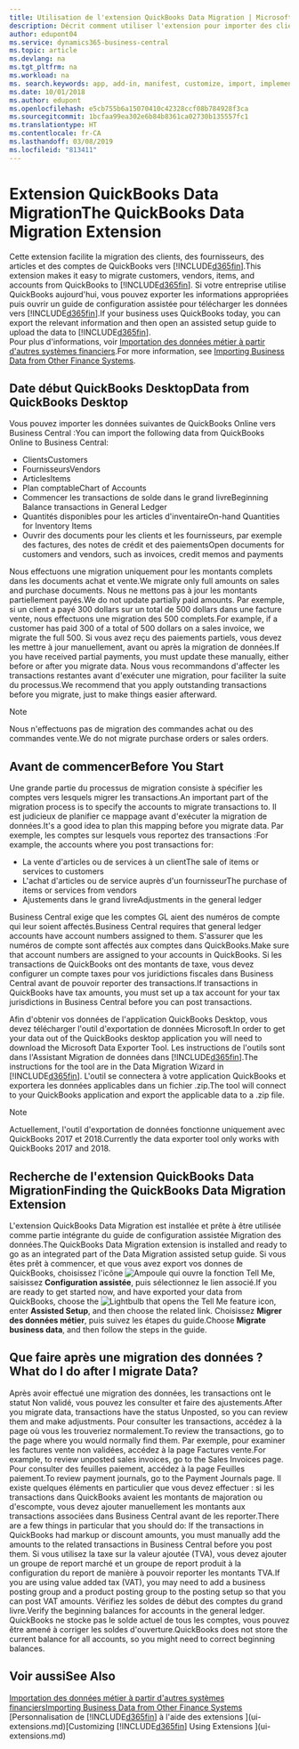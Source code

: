```yaml
---
title: Utilisation de l'extension QuickBooks Data Migration | Microsoft Docs
description: Décrit comment utiliser l'extension pour importer des clients, des fournisseurs, des articles, et des comptes de QuickBooks Desktop dans Business Central.
author: edupont04
ms.service: dynamics365-business-central
ms.topic: article
ms.devlang: na
ms.tgt_pltfrm: na
ms.workload: na
ms. search.keywords: app, add-in, manifest, customize, import, implement
ms.date: 10/01/2018
ms.author: edupont
ms.openlocfilehash: e5cb755b6a15070410c42328ccf08b784928f3ca
ms.sourcegitcommit: 1bcfaa99ea302e6b84b8361ca02730b135557fc1
ms.translationtype: HT
ms.contentlocale: fr-CA
ms.lasthandoff: 03/08/2019
ms.locfileid: "813411"
---
```

# <a name="the-quickbooks-data-migration-extension"></a><span data-ttu-id="b4fd0-103">Extension QuickBooks Data Migration</span><span class="sxs-lookup"><span data-stu-id="b4fd0-103">The QuickBooks Data Migration Extension</span></span>
<span data-ttu-id="b4fd0-104">Cette extension facilite la migration des clients, des fournisseurs, des articles et des comptes de QuickBooks vers [!INCLUDE[d365fin](includes/d365fin_md.md)].</span><span class="sxs-lookup"><span data-stu-id="b4fd0-104">This extension makes it easy to migrate customers, vendors, items, and accounts from QuickBooks to [!INCLUDE[d365fin](includes/d365fin_md.md)].</span></span> <span data-ttu-id="b4fd0-105">Si votre entreprise utilise QuickBooks aujourd'hui, vous pouvez exporter les informations appropriées puis ouvrir un guide de configuration assistée pour télécharger les données vers [!INCLUDE[d365fin](includes/d365fin_md.md)].</span><span class="sxs-lookup"><span data-stu-id="b4fd0-105">If your business uses QuickBooks today, you can export the relevant information and then open an assisted setup guide to upload the data to [!INCLUDE[d365fin](includes/d365fin_md.md)].</span></span>  
<span data-ttu-id="b4fd0-106">Pour plus d'informations, voir [Importation des données métier à partir d'autres systèmes financiers](across-import-data-configuration-packages.md).</span><span class="sxs-lookup"><span data-stu-id="b4fd0-106">For more information, see [Importing Business Data from Other Finance Systems](across-import-data-configuration-packages.md).</span></span>

## <a name="data-from-quickbooks-desktop"></a><span data-ttu-id="b4fd0-107">Date début QuickBooks Desktop</span><span class="sxs-lookup"><span data-stu-id="b4fd0-107">Data from QuickBooks Desktop</span></span>
 
<span data-ttu-id="b4fd0-108">Vous pouvez importer les données suivantes de QuickBooks Online vers Business Central :</span><span class="sxs-lookup"><span data-stu-id="b4fd0-108">You can import the following data from QuickBooks Online to Business Central:</span></span>

- <span data-ttu-id="b4fd0-109">Clients</span><span class="sxs-lookup"><span data-stu-id="b4fd0-109">Customers</span></span>  
- <span data-ttu-id="b4fd0-110">Fournisseurs</span><span class="sxs-lookup"><span data-stu-id="b4fd0-110">Vendors</span></span>  
- <span data-ttu-id="b4fd0-111">Articles</span><span class="sxs-lookup"><span data-stu-id="b4fd0-111">Items</span></span>  
- <span data-ttu-id="b4fd0-112">Plan comptable</span><span class="sxs-lookup"><span data-stu-id="b4fd0-112">Chart of Accounts</span></span>  
- <span data-ttu-id="b4fd0-113">Commencer les transactions de solde dans le grand livre</span><span class="sxs-lookup"><span data-stu-id="b4fd0-113">Beginning Balance transactions in General Ledger</span></span>  
- <span data-ttu-id="b4fd0-114">Quantités disponibles pour les articles d'inventaire</span><span class="sxs-lookup"><span data-stu-id="b4fd0-114">On-hand Quantities for Inventory Items</span></span>  
- <span data-ttu-id="b4fd0-115">Ouvrir des documents pour les clients et les fournisseurs, par exemple des factures, des notes de crédit et des paiements</span><span class="sxs-lookup"><span data-stu-id="b4fd0-115">Open documents for customers and vendors, such as invoices, credit memos and payments</span></span>  

<span data-ttu-id="b4fd0-116">Nous effectuons une migration uniquement pour les montants complets dans les documents achat et vente.</span><span class="sxs-lookup"><span data-stu-id="b4fd0-116">We migrate only full amounts on sales and purchase documents.</span></span> <span data-ttu-id="b4fd0-117">Nous ne mettons pas à jour les montants partiellement payés.</span><span class="sxs-lookup"><span data-stu-id="b4fd0-117">We do not update partially paid amounts.</span></span> <span data-ttu-id="b4fd0-118">Par exemple, si un client a payé 300 dollars sur un total de 500 dollars dans une facture vente, nous effectuons une migration des 500 complets.</span><span class="sxs-lookup"><span data-stu-id="b4fd0-118">For example, if a customer has paid 300 of a total of 500 dollars on a sales invoice, we migrate the full 500.</span></span> <span data-ttu-id="b4fd0-119">Si vous avez reçu des paiements partiels, vous devez les mettre à jour manuellement, avant ou après la migration de données.</span><span class="sxs-lookup"><span data-stu-id="b4fd0-119">If you have received partial payments, you must update these manually, either before or after you migrate data.</span></span> <span data-ttu-id="b4fd0-120">Nous vous recommandons d'affecter les transactions restantes avant d'exécuter une migration, pour faciliter la suite du processus.</span><span class="sxs-lookup"><span data-stu-id="b4fd0-120">We recommend that you apply outstanding transactions before you migrate, just to make things easier afterward.</span></span>

> [!NOTE]
> <span data-ttu-id="b4fd0-121">Nous n'effectuons pas de migration des commandes achat ou des commandes vente.</span><span class="sxs-lookup"><span data-stu-id="b4fd0-121">We do not migrate purchase orders or sales orders.</span></span>

## <a name="before-you-start"></a><span data-ttu-id="b4fd0-122">Avant de commencer</span><span class="sxs-lookup"><span data-stu-id="b4fd0-122">Before You Start</span></span>
<span data-ttu-id="b4fd0-123">Une grande partie du processus de migration consiste à spécifier les comptes vers lesquels migrer les transactions.</span><span class="sxs-lookup"><span data-stu-id="b4fd0-123">An important part of the migration process is to specify the accounts to migrate transactions to.</span></span> <span data-ttu-id="b4fd0-124">Il est judicieux de planifier ce mappage avant d'exécuter la migration de données.</span><span class="sxs-lookup"><span data-stu-id="b4fd0-124">It's a good idea to plan this mapping before you migrate data.</span></span> <span data-ttu-id="b4fd0-125">Par exemple, les comptes sur lesquels vous reportez des transactions :</span><span class="sxs-lookup"><span data-stu-id="b4fd0-125">For example, the accounts where you post transactions for:</span></span>

- <span data-ttu-id="b4fd0-126">La vente d'articles ou de services à un client</span><span class="sxs-lookup"><span data-stu-id="b4fd0-126">The sale of items or services to customers</span></span>  
- <span data-ttu-id="b4fd0-127">L'achat d'articles ou de service auprès d'un fournisseur</span><span class="sxs-lookup"><span data-stu-id="b4fd0-127">The purchase of items or services from vendors</span></span>  
- <span data-ttu-id="b4fd0-128">Ajustements dans le grand livre</span><span class="sxs-lookup"><span data-stu-id="b4fd0-128">Adjustments in the general ledger</span></span>  

<span data-ttu-id="b4fd0-129">Business Central exige que les comptes GL aient des numéros de compte qui leur soient affectés.</span><span class="sxs-lookup"><span data-stu-id="b4fd0-129">Business Central requires that general ledger accounts have account numbers assigned to them.</span></span> <span data-ttu-id="b4fd0-130">S'assurer que les numéros de compte sont affectés aux comptes dans QuickBooks.</span><span class="sxs-lookup"><span data-stu-id="b4fd0-130">Make sure that account numbers are assigned to your accounts in QuickBooks.</span></span>
<span data-ttu-id="b4fd0-131">Si les transactions de QuickBooks ont des montants de taxe, vous devez configurer un compte taxes pour vos juridictions fiscales dans Business Central avant de pouvoir reporter des transactions.</span><span class="sxs-lookup"><span data-stu-id="b4fd0-131">If transactions in QuickBooks have tax amounts, you must set up a tax account for your tax jurisdictions in Business Central before you can post transactions.</span></span>

<span data-ttu-id="b4fd0-132">Afin d'obtenir vos données de l'application QuickBooks Desktop, vous devez télécharger l'outil d'exportation de données Microsoft.</span><span class="sxs-lookup"><span data-stu-id="b4fd0-132">In order to get your data out of the QuickBooks desktop application you will need to download the Microsoft Data Exporter Tool.</span></span>  <span data-ttu-id="b4fd0-133">Les instructions de l'outils sont dans l'Assistant Migration de données dans [!INCLUDE[d365fin](includes/d365fin_md.md)].</span><span class="sxs-lookup"><span data-stu-id="b4fd0-133">The instructions for the tool are in the Data Migration Wizard in [!INCLUDE[d365fin](includes/d365fin_md.md)].</span></span> <span data-ttu-id="b4fd0-134">L'outil se connectera à votre application QuickBooks et exportera les données applicables dans un fichier .zip.</span><span class="sxs-lookup"><span data-stu-id="b4fd0-134">The tool will connect to your QuickBooks application and export the applicable data to a .zip file.</span></span>  

> [!NOTE]
> <span data-ttu-id="b4fd0-135">Actuellement, l'outil d'exportation de données fonctionne uniquement avec QuickBooks 2017 et 2018.</span><span class="sxs-lookup"><span data-stu-id="b4fd0-135">Currently the data exporter tool only works with QuickBooks 2017 and 2018.</span></span>

## <a name="finding-the-quickbooks-data-migration-extension"></a><span data-ttu-id="b4fd0-136">Recherche de l'extension QuickBooks Data Migration</span><span class="sxs-lookup"><span data-stu-id="b4fd0-136">Finding the QuickBooks Data Migration Extension</span></span>
<span data-ttu-id="b4fd0-137">L'extension QuickBooks Data Migration est installée et prête à être utilisée comme partie intégrante du guide de configuration assistée Migration des données.</span><span class="sxs-lookup"><span data-stu-id="b4fd0-137">The QuickBooks Data Migration extension is installed and ready to go as an integrated part of the Data Migration assisted setup guide.</span></span> <span data-ttu-id="b4fd0-138">Si vous êtes prêt à commencer, et que vous avez export vos donnes de QuickBooks, choisissez l'icône ![Ampoule qui ouvre la fonction Tell Me](media/ui-search/search_small.png "Dites-moi ce que vous voulez faire"), saisissez **Configuration assistée**, puis sélectionnez le lien associé.</span><span class="sxs-lookup"><span data-stu-id="b4fd0-138">If you are ready to get started now, and have exported your data from QuickBooks, choose the ![Lightbulb that opens the Tell Me feature](media/ui-search/search_small.png "Tell me what you want to do") icon, enter **Assisted Setup**, and then choose the related link.</span></span> <span data-ttu-id="b4fd0-139">Choisissez **Migrer des données métier**, puis suivez les étapes du guide.</span><span class="sxs-lookup"><span data-stu-id="b4fd0-139">Choose **Migrate business data**, and then follow the steps in the guide.</span></span>  

## <a name="what-do-i-do-after-i-migrate-data"></a><span data-ttu-id="b4fd0-140">Que faire après une migration des données ?</span><span class="sxs-lookup"><span data-stu-id="b4fd0-140">What do I do after I migrate Data?</span></span>
<span data-ttu-id="b4fd0-141">Après avoir effectué une migration des données, les transactions ont le statut Non validé, vous pouvez les consulter et faire des ajustements.</span><span class="sxs-lookup"><span data-stu-id="b4fd0-141">After you migrate data, transactions have the status Unposted, so you can review them and make adjustments.</span></span> <span data-ttu-id="b4fd0-142">Pour consulter les transactions, accédez à la page où vous les trouveriez normalement.</span><span class="sxs-lookup"><span data-stu-id="b4fd0-142">To review the transactions, go to the page where you would normally find them.</span></span> <span data-ttu-id="b4fd0-143">Par exemple, pour examiner les factures vente non validées, accédez à la page Factures vente.</span><span class="sxs-lookup"><span data-stu-id="b4fd0-143">For example, to review unposted sales invoices, go to the Sales Invoices page.</span></span> <span data-ttu-id="b4fd0-144">Pour consulter des feuilles paiement, accédez à la page Feuilles paiement.</span><span class="sxs-lookup"><span data-stu-id="b4fd0-144">To review payment journals, go to the Payment Journals page.</span></span>
<span data-ttu-id="b4fd0-145">Il existe quelques éléments en particulier que vous devez effectuer : si les transactions dans QuickBooks avaient les montants de majoration ou d'escompte, vous devez ajouter manuellement les montants aux transactions associées dans Business Central avant de les reporter.</span><span class="sxs-lookup"><span data-stu-id="b4fd0-145">There are a few things in particular that you should do: If the transactions in QuickBooks had markup or discount amounts, you must manually add the amounts to the related transactions in Business Central before you post them.</span></span>
<span data-ttu-id="b4fd0-146">Si vous utilisez la taxe sur la valeur ajoutée (TVA), vous devez ajouter un groupe de report marché et un groupe de report produit à la configuration du report de manière à pouvoir reporter les montants TVA.</span><span class="sxs-lookup"><span data-stu-id="b4fd0-146">If you are using value added tax (VAT), you may need to add a business posting group and a product posting group to the posting setup so that you can post VAT amounts.</span></span>
<span data-ttu-id="b4fd0-147">Vérifiez les soldes de début des comptes du grand livre.</span><span class="sxs-lookup"><span data-stu-id="b4fd0-147">Verify the beginning balances for accounts in the general ledger.</span></span> <span data-ttu-id="b4fd0-148">QuickBooks ne stocke pas le solde actuel de tous les comptes, vous pouvez être amené à corriger les soldes d'ouverture.</span><span class="sxs-lookup"><span data-stu-id="b4fd0-148">QuickBooks does not store the current balance for all accounts, so you might need to correct beginning balances.</span></span>

## <a name="see-also"></a><span data-ttu-id="b4fd0-149">Voir aussi</span><span class="sxs-lookup"><span data-stu-id="b4fd0-149">See Also</span></span>
[<span data-ttu-id="b4fd0-150">Importation des données métier à partir d'autres systèmes financiers</span><span class="sxs-lookup"><span data-stu-id="b4fd0-150">Importing Business Data from Other Finance Systems</span></span>](across-import-data-configuration-packages.md)  
<span data-ttu-id="b4fd0-151">[Personnalisation de [!INCLUDE[d365fin](includes/d365fin_md.md)] à l'aide des extensions ](ui-extensions.md)</span><span class="sxs-lookup"><span data-stu-id="b4fd0-151">[Customizing [!INCLUDE[d365fin](includes/d365fin_md.md)] Using Extensions ](ui-extensions.md)</span></span>  
